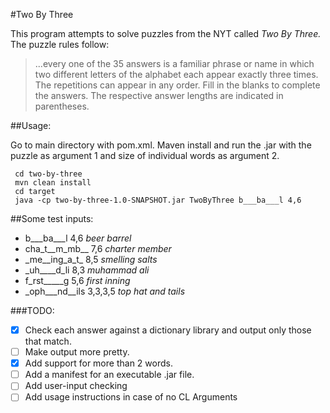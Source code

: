 #Two By Three

This program attempts to solve puzzles from the NYT called *Two By Three.*
The puzzle rules follow:

 >...every one of the 35 answers is a familiar phrase or name in which two different letters of the alphabet each appear exactly three times. The repetitions can appear in any order. Fill in the blanks to complete the answers. The respective answer lengths are indicated in parentheses.

##Usage:

Go to main directory with pom.xml. Maven install and run the .jar with the puzzle as argument 1 and size of individual words as argument 2.

     cd two-by-three
     mvn clean install
     cd target
     java -cp two-by-three-1.0-SNAPSHOT.jar TwoByThree b___ba___l 4,6

##Some test inputs:

* b___ba___l 4,6 *beer barrel*
* cha_t__m_mb__ 7,6 *charter member*
* \_me__ing_a_t_ 8,5 *smelling salts*
* _uh____d_li 8,3 *muhammad ali*
* f_rst_____g 5,6 *first inning*
* _oph___nd__ils 3,3,3,5 *top hat and tails*


###TODO:

- [x] Check each answer against a dictionary library and output only those that match.
- [ ] Make output more pretty.
- [x] Add support for more than 2 words.
- [ ] Add a manifest for an executable .jar file.
- [ ] Add user-input checking
- [ ] Add usage instructions in case of no CL Arguments